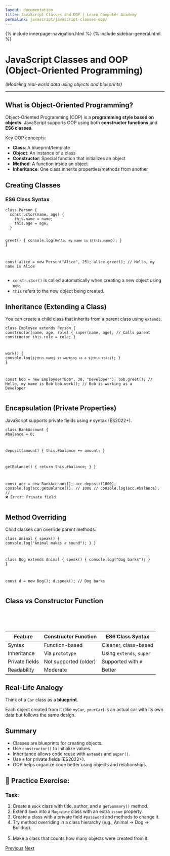 ```yaml
---
layout: documentation
title: JavaScript Classes and OOP | Learn Computer Academy
permalink: javascript/javascript-classes-oop/
---
```

<div class="loader">
{% include innerpage-navigation.html %}
{% include sidebar-general.html %}
            <div class="page-content">
                <div class="content-wrapper">
                    <div class="row">
                        <div class="col-md-9 content">
                            <!-- Your content goes started here -->
                            <div class="doc-content">
                                <h1>JavaScript Classes and OOP (Object-Oriented Programming)</h1>
                                <p><em>(Modeling real-world data using objects and blueprints)</em></p>
                                <hr>
                                <h2>What is Object-Oriented Programming?</h2>
                                <p>Object-Oriented Programming (OOP) is a <strong>programming style based on objects</strong>. JavaScript supports OOP using both <strong>constructor functions</strong> and <strong>ES6 classes</strong>.</p>
                                <p>Key OOP concepts:</p>
                                <ul>
                                  <li><strong>Class</strong>: A blueprint/template</li>
                                  <li><strong>Object</strong>: An instance of a class</li>
                                  <li><strong>Constructor</strong>: Special function that initializes an object</li>
                                  <li><strong>Method</strong>: A function inside an object</li>
                                  <li><strong>Inheritance</strong>: One class inherits properties/methods from another</li>
                                </ul>
                                <h2>Creating Classes</h2>
                                <h3>ES6 Class Syntax</h3>
                                <pre class="snippet"><code class="js">class Person {
  constructor(name, age) {
    this.name = name;
    this.age = age;
  }
                                
  greet() {
    console.log(`Hello, my name is ${this.name}`);
  }
}
                                
const alice = new Person("Alice", 25);
alice.greet(); // Hello, my name is Alice</code></pre>
                                <ul>
                                  <li><code>constructor()</code> is called automatically when creating a new object using <code>new</code>.</li>
                                  <li><code>this</code> refers to the new object being created.</li>
                                </ul>
                                <h2>Inheritance (Extending a Class)</h2>
                                <p>You can create a child class that inherits from a parent class using <code>extends</code>.</p>
                                <pre class="snippet"><code class="js">class Employee extends Person {
  constructor(name, age, role) {
    super(name, age); // Calls parent constructor
    this.role = role;
  }
                                
  work() {
    console.log(`${this.name} is working as a ${this.role}`);
  }
}
                                
const bob = new Employee("Bob", 30, "Developer");
bob.greet(); // Hello, my name is Bob
bob.work();  // Bob is working as a Developer</code></pre>
                                <h2>Encapsulation (Private Properties)</h2>
                                <p>JavaScript supports private fields using <code>#</code> syntax (ES2022+).</p>
                                <pre class="snippet"><code class="js">class BankAccount {
  #balance = 0;
                                
  deposit(amount) {
    this.#balance += amount;
  }
                                
  getBalance() {
    return this.#balance;
  }
}
                                
const acc = new BankAccount();
acc.deposit(1000);
console.log(acc.getBalance()); // 1000
// console.log(acc.#balance); // ❌ Error: Private field</code></pre>
                                <h2>Method Overriding</h2>
                                <p>Child classes can override parent methods:</p>
                                <pre class="snippet"><code class="js">class Animal {
  speak() {
    console.log("Animal makes a sound");
  }
}
                                
class Dog extends Animal {
  speak() {
    console.log("Dog barks");
  }
}
                                
const d = new Dog();
d.speak(); // Dog barks</code></pre>
                                <h2>Class vs Constructor Function</h2>
                                <table class="table table-striped table-bordered">
                                  <thead class="thead-shades">
                                      <tr>
                                          <th scope="col">Feature</th>
                                          <th scope="col">Constructor Function</th>
                                          <th scope="col">ES6 Class Syntax</th>
                                      </tr>
                                  </thead>
                                  <tbody>
                                      <tr>
                                          <td>Syntax</td>
                                          <td>Function-based</td>
                                          <td>Cleaner, class-based</td>
                                      </tr>  
                                      <tr>
                                          <td>Inheritance</td>
                                          <td>Via <code>prototype</code></td>
                                          <td>Using <code>extends</code>, <code>super</code></td>
                                      </tr>                                       
                                      <tr>
                                          <td>Private fields</td>
                                          <td>Not supported (older)</td>
                                          <td>Supported with <code>#</code></td>
                                      </tr>                                      
                                      <tr>
                                          <td>Readability</td>
                                          <td>Moderate</td>
                                          <td>Better</td>
                                      </tr>
                                  </tbody>
                              </table>
                              <h2>Real-Life Analogy</h2>
                              <p>Think of a <code>Car</code> class as a <strong>blueprint</strong>.</p>
                              <p>Each object created from it (like <code>myCar</code>, <code>yourCar</code>) is an actual car with its own data but follows the same design.</p>
                              <h2>Summary</h2>
                              <ul>
                                <li>Classes are blueprints for creating objects.</li>
                                <li>Use <code>constructor()</code> to initialize values.</li>
                                <li>Inheritance allows code reuse with <code>extends</code> and <code>super()</code>.</li>
                                <li>Use <code>#</code> for private fields (ES2022+).</li>
                                <li>OOP helps organize code better using objects and relationships.</li>
                              </ul>
                              <h2>🧪 Practice Exercise:</h2>
                              <h3>Task:</h3>
                              <ol>
                                  <li>Create a <code>Book</code> class with title, author, and a <code>getSummary()</code> method.</li>
                                  <li>Extend <code>Book</code> into a <code>Magazine</code> class with an extra <code>issue</code> property.</li>
                                  <li>Create a class with a private field <code>#password</code> and methods to change it.</li>
                                  <li>Try method overriding in a class hierarchy (e.g., Animal → Dog → Bulldog).</li>                                   
                                  <li>Make a class that counts how many objects were created from it.</li>
                              </ol>
                            <!-- /.Your content goes ends here -->
                            <div class="footer-btn d-flex justify-content-between">
                                <a href="/javascript/javascript-closures" class="btn"><i class="fas fa-arrow-circle-left"></i>Previous</a>
                                <a href="/javascript/" class="btn">Next<i class="fas fa-arrow-circle-right"></i></a>
                            </div>
                            <!-- /.End of footer button -->
                        </div>
                    </div>
                </div>

